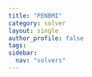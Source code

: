 ```yaml
---
title: "PENBMI"
category: solver
layout: single
author_profile: false
tags: 
sidebar:
  nav: "solvers"
---
```

